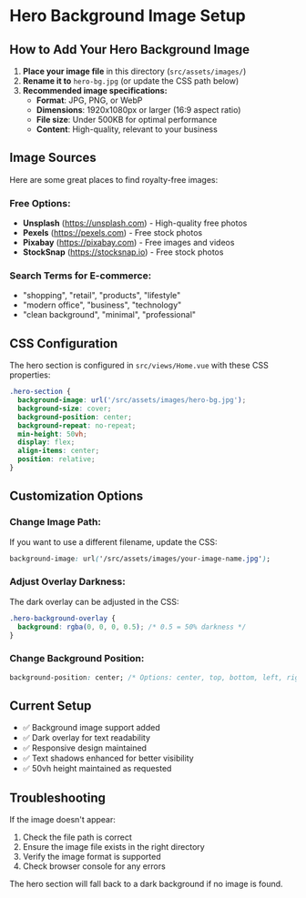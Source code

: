 # Hero Background Image Setup

## How to Add Your Hero Background Image

1. **Place your image file** in this directory (`src/assets/images/`)
2. **Rename it to** `hero-bg.jpg` (or update the CSS path below)
3. **Recommended image specifications:**
   - **Format**: JPG, PNG, or WebP
   - **Dimensions**: 1920x1080px or larger (16:9 aspect ratio)
   - **File size**: Under 500KB for optimal performance
   - **Content**: High-quality, relevant to your business

## Image Sources

Here are some great places to find royalty-free images:

### Free Options:
- **Unsplash** (https://unsplash.com) - High-quality free photos
- **Pexels** (https://pexels.com) - Free stock photos
- **Pixabay** (https://pixabay.com) - Free images and videos
- **StockSnap** (https://stocksnap.io) - Free stock photos

### Search Terms for E-commerce:
- "shopping", "retail", "products", "lifestyle"
- "modern office", "business", "technology"
- "clean background", "minimal", "professional"

## CSS Configuration

The hero section is configured in `src/views/Home.vue` with these CSS properties:

```css
.hero-section {
  background-image: url('/src/assets/images/hero-bg.jpg');
  background-size: cover;
  background-position: center;
  background-repeat: no-repeat;
  min-height: 50vh;
  display: flex;
  align-items: center;
  position: relative;
}
```

## Customization Options

### Change Image Path:
If you want to use a different filename, update the CSS:
```css
background-image: url('/src/assets/images/your-image-name.jpg');
```

### Adjust Overlay Darkness:
The dark overlay can be adjusted in the CSS:
```css
.hero-background-overlay {
  background: rgba(0, 0, 0, 0.5); /* 0.5 = 50% darkness */
}
```

### Change Background Position:
```css
background-position: center; /* Options: center, top, bottom, left, right */
```

## Current Setup

- ✅ Background image support added
- ✅ Dark overlay for text readability
- ✅ Responsive design maintained
- ✅ Text shadows enhanced for better visibility
- ✅ 50vh height maintained as requested

## Troubleshooting

If the image doesn't appear:
1. Check the file path is correct
2. Ensure the image file exists in the right directory
3. Verify the image format is supported
4. Check browser console for any errors

The hero section will fall back to a dark background if no image is found.
